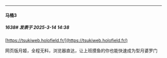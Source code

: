 ﻿
*****

####  马桶3  
##### 1638#       发表于 2025-3-14 14:38

[https://tsukiweb.holofield.fr/](https://tsukiweb.holofield.fr/)

网页版月姬，全程无料，浏览器直达，让上班摸鱼的你也能快速成为型月婆罗门

